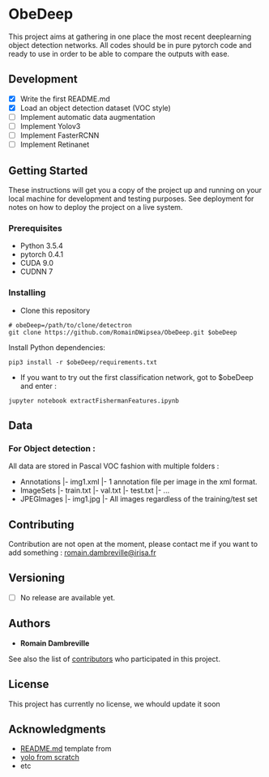 # ObeDeep

This project aims at gathering in one place the most recent deeplearning object detection networks.
All codes should be in pure pytorch code and ready to use in order to be able to compare the outputs with ease.
## Development
- [x] Write the first README.md
- [x] Load an object detection dataset (VOC style)
- [ ] Implement automatic data augmentation
- [ ] Implement Yolov3
- [ ] Implement FasterRCNN
- [ ] Implement Retinanet

## Getting Started

These instructions will get you a copy of the project up and running on your local machine for development and testing purposes. See deployment for notes on how to deploy the project on a live system.

### Prerequisites

* Python 3.5.4
* pytorch 0.4.1
* CUDA 9.0
* CUDNN 7

### Installing
* Clone this repository
```
# obeDeep=/path/to/clone/detectron
git clone https://github.com/RomainDWipsea/ObeDeep.git $obeDeep
```

Install Python dependencies:
```
pip3 install -r $obeDeep/requirements.txt
```

* If you want to try out the first classification network, got to $obeDeep and enter : 
```
jupyter notebook extractFishermanFeatures.ipynb
```

## Data
### For Object detection :
All data are stored in Pascal VOC fashion with multiple folders :
- Annotations
  |- img1.xml
  |- 1 annotation file per image in the xml format.
- ImageSets
  |- train.txt
  |- val.txt
  |- test.txt
  |- ...
- JPEGImages
  |- img1.jpg
  |- All images regardless of the training/test set

## Contributing
Contribution are not open at the moment, please contact me if you want to add something : romain.dambreville@irisa.fr

## Versioning
- [ ] No release are available yet.
## Authors

* **Romain Dambreville** 

See also the list of [contributors](https://github.com/RomainDWipsea/ObeDeep/graphs/contributors) who participated in this project.

## License

This project has currently no license, we whould update it soon

## Acknowledgments

* [README.md](https://gist.github.com/PurpleBooth/109311bb0361f32d87a2#file-readme-template-md) template from 
* [yolo from scratch](https://blog.paperspace.com/how-to-implement-a-yolo-object-detector-in-pytorch/)
* etc


